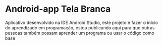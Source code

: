 # Android-app Tela Branca
Aplicativo desenvolvido na IDE Android Studio, este projeto é fazer o início do aprendizado em programação, estou publicando aqui para que outras pessoas também possam aprender um programa ou usar o código como base
